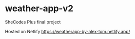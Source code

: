 # weather-app-v2
SheCodes Plus final project

Hosted on Netlify
https://weatherapp-by-alex-tom.netlify.app/
